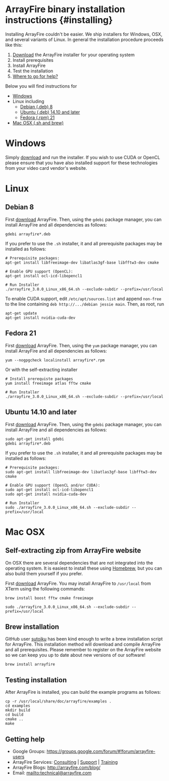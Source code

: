 ArrayFire binary installation instructions {#installing}
=====

Installing ArrayFire couldn't be easier. We ship installers for Windows,
OSX, and several variants of Linux. In general the installation procedure
proceeds like this:

1. [Download](http://arrayfire.com/download/) the ArrayFire installer for your
   operating system
2. Install prerequisites
3. Install ArrayFire
4. Test the installation
5. [Where to go for help?](#GettingHelp)

Below you will find instructions for

* [Windows](#Windows)
* Linux including
    * [Debian (.deb) 8](#Debian)
    * [Ubuntu (.deb) 14.10 and later](#Ubuntu)
    * [Fedora (.rpm) 21](#Fedora)
* [Mac OSX (.sh and brew)](#OSX)

# <a name="Windows"></a> Windows

Simply [download](http://arrayfire.com/download/) and run the installer.
If you wish to use CUDA or OpenCL please ensure that you have also installed
support for these technologies from your video card vendor's website.

# Linux

## <a name="Debian"></a> Debian 8

First [download](http://arrayfire.com/download/) ArrayFire. Then, using the
`gdebi` package manager, you can install ArrayFire and all dependencies as
follows:

    gdebi arrayfire*.deb

If you prefer to use the `.sh` installer, it and all prerequisite packages
may be installed as follows:

    # Prerequisite packages:
    apt-get install libfreeimage-dev libatlas3gf-base libfftw3-dev cmake

    # Enable GPU support (OpenCL):
    apt-get install ocl-icd-libopencl1

    # Run Installer
    ./arrayfire_3.0.0_Linux_x86_64.sh --exclude-subdir --prefix=/usr/local

To enable CUDA support, edit `/etc/apt/sources.list` and append `non-free`
to the line containing `deb http://.../debian jessie main`. Then, as root, run

    apt-get update
    apt-get install nvidia-cuda-dev

## <a name="Fedora"></a> Fedora 21

First [download](http://arrayfire.com/download/) ArrayFire. Then, using the
`yum` package manager, you can install ArrayFire and all dependencies as
follows:

    yum --nogpgcheck localinstall arrayfire*.rpm

Or with the self-extracting installer

    # Install prerequiste packages
    yum install freeimage atlas fftw cmake

    # Run Installer
    ./arrayfire_3.0.0_Linux_x86_64.sh --exclude-subdir --prefix=/usr/local

## <a name="Ubuntu"></a> Ubuntu 14.10 and later

First [download](http://arrayfire.com/download/) ArrayFire. Then, using the
`gdebi` package manager, you can install ArrayFire and all dependencies as
follows:

    sudo apt-get install gdebi
    gdebi arrayfire*.deb

If you prefer to use the `.sh` installer, it and all prerequisite packages
may be installed as follows:

    # Prerequisite packages:
    sudo apt-get install libfreeimage-dev libatlas3gf-base libfftw3-dev cmake

    # Enable GPU support (OpenCL and/or CUDA):
    sudo apt-get install ocl-icd-libopencl1
    sudo apt-get install nvidia-cuda-dev

    # Run Installer
    sudo ./arrayfire_3.0.0_Linux_x86_64.sh --exclude-subdir --prefix=/usr/local

# <a name="OSX"></a> Mac OSX

## Self-extracting zip from ArrayFire website

On OSX there are several dependencies that are not integrated into the
operating system. It is easiest to install these using [Homebrew](http://brew.sh/),
but you can also build them yourself if you prefer.

First [download](http://arrayfire.com/download/) ArrayFire. You may install
ArrayFire to `/usr/local` from XTerm using the following commands:

    brew install boost fftw cmake freeimage

    sudo ./arrayfire_3.0.0_Linux_x86_64.sh --exclude-subdir --prefix=/usr/local

## Brew installation

GitHub user [sutoiku](https://github.com/sutoiku) has been kind enough to
write a brew installation script for ArrayFire. This installation method will
download and compile ArrayFire and all prerequisites. Please remember to
register on the ArrayFire website so we can keep you up to date about new
versions of our software!

    brew install arrayfire

## Testing installation

After ArrayFire is installed, you can build the example programs as follows:

    cp -r /usr/local/share/doc/arrayfire/examples .
    cd examples
    mkdir build
    cd build
    cmake ..
    make

## <a name="GettingHelp"></a> Getting help

* Google Groups: https://groups.google.com/forum/#!forum/arrayfire-users
* ArrayFire Services:  [Consulting](http://arrayfire.com/consulting/)  |  [Support](http://arrayfire.com/support/)   |  [Training](http://arrayfire.com/training/)
* ArrayFire Blogs: http://arrayfire.com/blog/
* Email: <mailto:technical@arrayfire.com>
